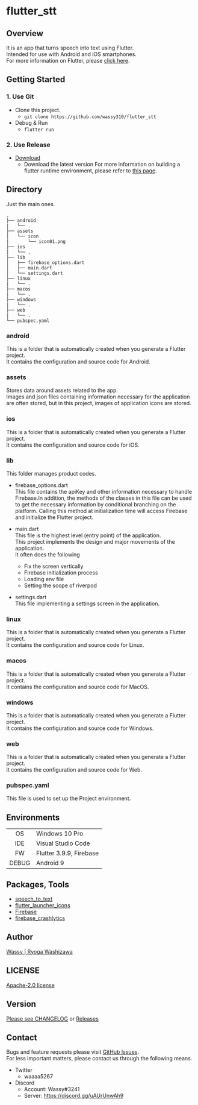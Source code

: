 # flutter_stt

## Overview
It is an app that turns speech into text using Flutter.  
Intended for use with Android and iOS smartphones.  
For more information on Flutter, please [click here](https://github.com/flutter/flutter).

## Getting Started
### 1. Use Git
- Clone this project.
  - `git clone https://github.com/wassy310/flutter_stt`
- Debug & Run
  - `flutter run`
### 2. Use Release
- [Download](https://github.com/wassy310/flutter_stt/releases)
  - Download the latest version
For more information on building a flutter runtime environment, please refer to [this page](https://docs.flutter.dev/get-started/install).

## Directory
Just the main ones.
```
.
├── android
|   └── .
├── assets
│   └── icon
|       └── icon01.png
├── ios
|   └── .
├── lib
│   ├── firebase_options.dart
│   ├── main.dart
│   └── settings.dart
├── linux
|   └── .
├── macos
|   └── .
├── windows
|   └── .
├── web
|   └── .
└── pubspec.yaml
```
### android
This is a folder that is automatically created when you generate a Flutter project.  
It contains the configuration and source code for Android.

### assets
Stores data around assets related to the app.  
Images and json files containing information necessary for the application are often stored, but in this project, images of application icons are stored.

### ios
This is a folder that is automatically created when you generate a Flutter project.  
It contains the configuration and source code for iOS.

### lib
This folder manages product codes.
- firebase_options.dart  
This file contains the apiKey and other information necessary to handle Firebase.In addition, the methods of the classes in this file can be used to get the necessary information by conditional branching on the platform.
Calling this method at initialization time will access Firebase and initialize the Flutter project.

- main.dart  
This file is the highest level (entry point) of the application.  
This project implements the design and major movements of the application.  
It often does the following
  - Fix the screen vertically
  - Firebase initialization process
  - Loading env file
  - Setting the scope of riverpod  

- settings.dart  
This file implementing a settings screen in the application.

### linux
This is a folder that is automatically created when you generate a Flutter project.  
It contains the configuration and source code for Linux.

### macos
This is a folder that is automatically created when you generate a Flutter project.  
It contains the configuration and source code for MacOS.

### windows
This is a folder that is automatically created when you generate a Flutter project.  
It contains the configuration and source code for Windows.

### web
This is a folder that is automatically created when you generate a Flutter project.  
It contains the configuration and source code for Web.

### pubspec.yaml
This file is used to set up the Project environment.

## Environments
|        |                           |
|  :-:   | ------------------------- |
| OS     | Windows 10 Pro            |
| IDE    | Visual Studio Code        |
| FW     | Flutter 3.9.9, Firebase   |
| DEBUG  | Android 9                 |

## Packages, Tools
- [speech_to_text](https://pub.dev/packages/speech_to_text)
- [flutter_launcher_icons](https://pub.dev/packages/flutter_launcher_icons)
- [Firebase](https://firebase.google.com/)
- [firebase_crashlytics](https://firebase.google.com/docs/crashlytics)

## Author
[Wassy | Ryoga Washizawa](https://github.com/wassy310)

## LICENSE
[Apache-2.0 license](https://github.com/apache/.github/blob/main/LICENSE)

## Version
[Please see CHANGELOG](https://github.com/wassy310/flutter_stt/blob/master/CHANGELOG.md) or [Releases](https://github.com/wassy310/flutter_stt/releases)

## Contact
Bugs and feature requests please visit [GitHub Issues](https://github.com/wassy310/flutter_stt/issues).  
For less important matters, please contact us through the following means.
- Twitter
  - waaaa5267
- Discord
  - Account: Wassy#3241
  - Server: https://discord.gg/uAUrUnwAh9
